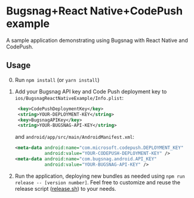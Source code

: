# Bugsnag+React Native+CodePush example

A sample application demonstrating using Bugsnag with React Native and CodePush.

## Usage

0. Run `npm install` (or `yarn install`)

1. Add your Bugsnag API key and Code Push deployment key to
   `ios/BugsnagReactNativeExample/Info.plist`:

   ```xml
    <key>CodePushDeploymentKey</key>
    <string>YOUR-DEPLOYMENT-KEY</string>
    <key>BugsnagAPIKey</key>
    <string>YOUR-BUGSNAG-API-KEY</string>
   ```

   and `android/app/src/main/AndroidManifest.xml`:

   ```xml
   <meta-data android:name="com.microsoft.codepush.DEPLOYMENT_KEY"
              android:value="YOUR-CODEPUSH-DEPLOYMENT-KEY" />
   <meta-data android:name="com.bugsnag.android.API_KEY"
              android:value="YOUR-BUGSNAG-API-KEY" />
   ```

2. Run the application, deploying new bundles as needed using
   `npm run release -- [version number]`. Feel free to customize and reuse the
   release script ([release.sh](release.sh)) to your needs.
